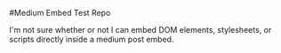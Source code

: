 #Medium Embed Test Repo

I'm not sure whether or not I can embed DOM elements, stylesheets, or scripts directly inside a medium post embed.


